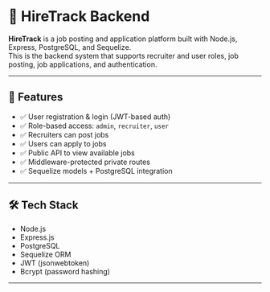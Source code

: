 # 🚀 HireTrack Backend

**HireTrack** is a job posting and application platform built with Node.js, Express, PostgreSQL, and Sequelize.  
This is the backend system that supports recruiter and user roles, job posting, job applications, and authentication.

---

## 🧠 Features

- ✅ User registration & login (JWT-based auth)
- ✅ Role-based access: `admin`, `recruiter`, `user`
- ✅ Recruiters can post jobs
- ✅ Users can apply to jobs
- ✅ Public API to view available jobs
- ✅ Middleware-protected private routes
- ✅ Sequelize models + PostgreSQL integration

---

## 🛠 Tech Stack

- Node.js
- Express.js
- PostgreSQL
- Sequelize ORM
- JWT (jsonwebtoken)
- Bcrypt (password hashing)

---


